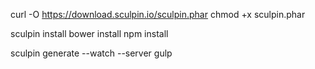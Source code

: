   curl -O https://download.sculpin.io/sculpin.phar
  chmod +x sculpin.phar
  
  sculpin install
  bower install
  npm install
  
  sculpin generate --watch --server
  gulp